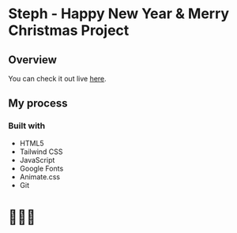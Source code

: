 # Steph - Happy New Year & Merry Christmas Project

## Overview

You can check it out live [here](https://xstephx.github.io/happy-new-year-and-merry-christmas-website/).

## My process

### Built with

- HTML5
- Tailwind CSS
- JavaScript
- Google Fonts
- Animate.css
- Git

# 🚀🚀🚀